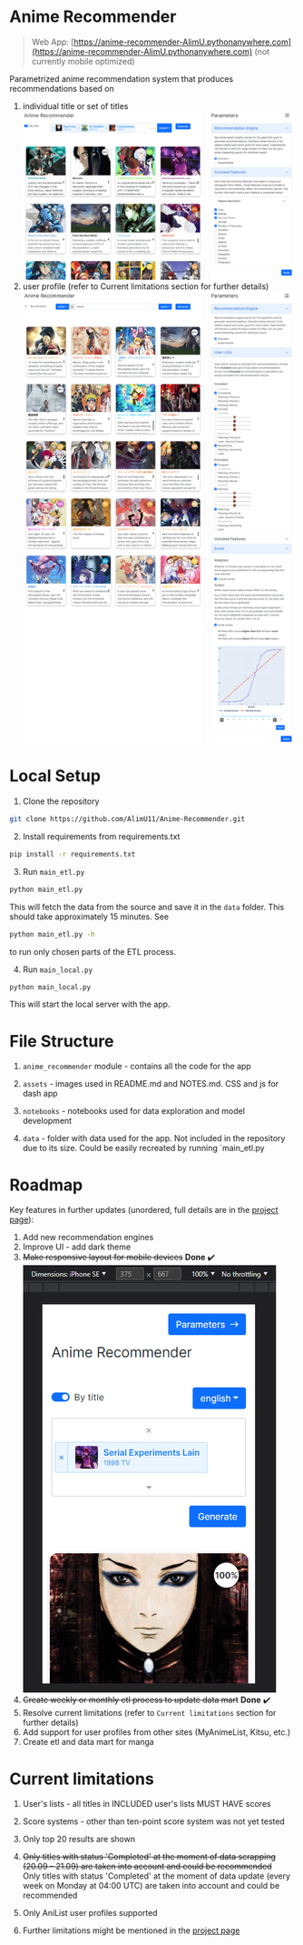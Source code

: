 # Anime Recommender

> Web App: [https://anime-recommender-AlimU.pythonanywhere.com](https://anime-recommender-AlimU.pythonanywhere.com) (not currently mobile optimized)

Parametrized anime recommendation system that produces recommendations based on
1. individual title or set of titles
![img.png](assets/img.png)
2. user profile (refer to Current limitations section for further details)
![img_1.png](assets/img_1.png)

# Local Setup

1. Clone the repository
```bash
git clone https://github.com/AlimU11/Anime-Recommender.git
```
2. Install requirements from requirements.txt
```bash
pip install -r requirements.txt
```
3. Run `main_etl.py`
```bash
python main_etl.py
```
This will fetch the data from the source and save it in the `data` folder. This should take approximately 15 minutes. See
 ```bash
python main_etl.py -h
```
to run only chosen parts of the ETL process.

4. Run `main_local.py`
```bash
python main_local.py
```
This will start the local server with the app.

# File Structure

1. `anime_recommender` module - contains all the code for the app

2. `assets` - images used in README.md and NOTES.md. CSS and js for dash app

3. `notebooks` - notebooks used for data exploration and model development

4. `data` - folder with data used for the app. Not included in the repository due to its size. Could be easily recreated by running `main_etl.py

# Roadmap
Key features in further updates (unordered, full details are in the [project page](https://github.com/users/AlimU11/projects/1)):
1. Add new recommendation engines
2. Improve UI - add dark theme
3. <strike>Make responsive layout for mobile devices</strike> **Done** ✔️
![](assets/img_3.png)
4. <strike>Create weekly or monthly etl process to update data mart</strike> **Done** ✔️
5. Resolve current limitations (refer to `Current limitations` section for further details)
6. Add support for user profiles from other sites (MyAnimeList, Kitsu, etc.)
7. Create etl and data mart for manga

# Current limitations
1. User's lists - all titles in INCLUDED user's lists MUST HAVE scores
2. Score systems - other than ten-point score system was not yet tested
3. Only top 20 results are shown
4. <strike>Only titles with status 'Completed' at the moment of data scrapping (20.09 - 21.09) are taken into account and could be recommended</strike> <br>
Only titles with status 'Completed' at the moment of data update (every week on Monday at 04:00 UTC) are taken into account and could be recommended

5. Only AniList user profiles supported
6. Further limitations might be mentioned in the [project page](https://github.com/users/AlimU11/projects/1)
